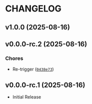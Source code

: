 # CHANGELOG

<!-- version list -->

## v1.0.0 (2025-08-16)


## v0.0.0-rc.2 (2025-08-16)

### Chores

- Re-trigger
  ([`0438e73`](https://github.com/feray-org/feray/commit/0438e73ffc82c8cc796ae81430305a534b72a40e))


## v0.0.0-rc.1 (2025-08-16)

- Initial Release
